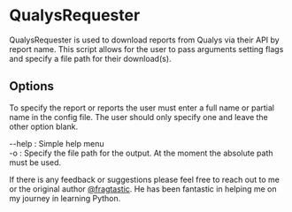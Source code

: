# QualysRequester

QualysRequester is used to download reports from Qualys via their API by report name. This script allows for the user to pass arguments setting flags and specify a file path for their download(s). 

## Options

To specify the report or reports the user must enter a full name or partial name in the config file. The user should only specify one and leave the other option blank. 

--help : Simple help menu <br/>
-o : Specify the file path for the output. At the moment the absolute path must be used. 

If there is any feedback or suggestions please feel free to reach out to me or the original author [@fragtastic]( https://github.com/fragtastic ). He has been fantastic in helping me on my journey in learning Python. 
